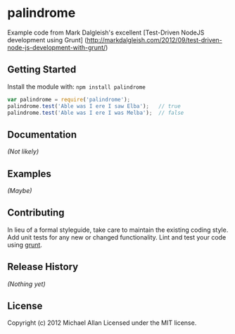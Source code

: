 palindrome
==========

Example code from Mark Dalgleish's excellent [Test-Driven NodeJS development using Grunt]
(http://markdalgleish.com/2012/09/test-driven-node-js-development-with-grunt/)

## Getting Started
Install the module with: `npm install palindrome`

```javascript
var palindrome = require('palindrome');
palindrome.test('Able was I ere I saw Elba');   // true
palindrome.test('Able was I ere I was Melba');  // false
```

## Documentation
_(Not likely)_

## Examples
_(Maybe)_

## Contributing
In lieu of a formal styleguide, take care to maintain the existing coding style. Add unit tests for any new or changed functionality. Lint and test your code using [grunt](https://github.com/cowboy/grunt).

## Release History
_(Nothing yet)_

## License
Copyright (c) 2012 Michael Allan
Licensed under the MIT license.
